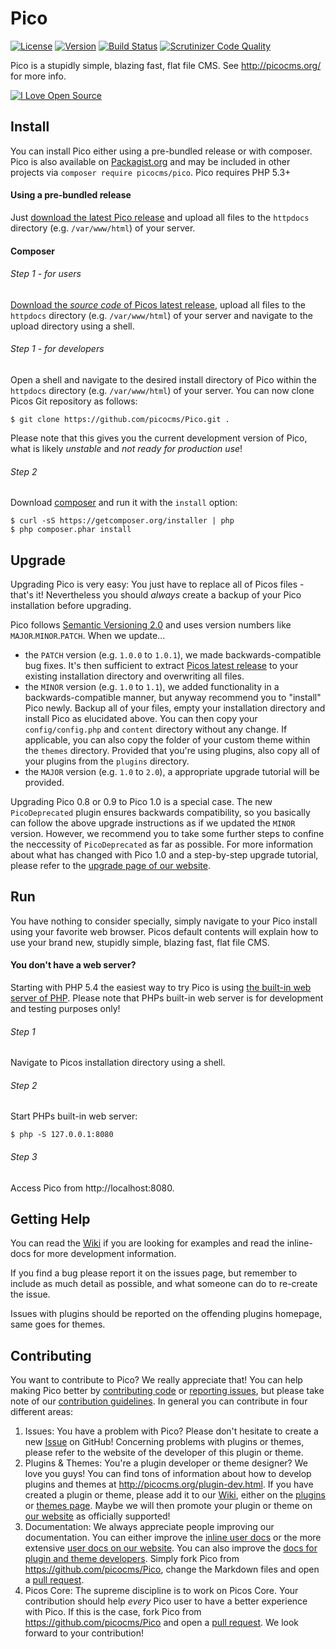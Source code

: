 Pico
====

[![License](https://img.shields.io/badge/license-MIT-blue.svg)](https://scrutinizer-ci.com/g/theshka/Pico/build-status/LICENSE)
[![Version](https://img.shields.io/badge/version-1.0-lightgrey.svg)](https://github.com/picocms/Pico/releases/latest)
[![Build Status](https://scrutinizer-ci.com/g/theshka/Pico/badges/build.png?b=master)](https://scrutinizer-ci.com/g/theshka/Pico/build-status/master)
[![Scrutinizer Code Quality](https://scrutinizer-ci.com/g/theshka/Pico/badges/quality-score.png?b=master)](https://scrutinizer-ci.com/g/theshka/Pico/?branch=master)

Pico is a stupidly simple, blazing fast, flat file CMS. See http://picocms.org/ for more info.

<!--flippa verify-->
[![I Love Open Source](http://www.iloveopensource.io/images/logo-lightbg.png)](http://www.iloveopensource.io/projects/524c55dcca7964c617000756)

Install
-------

You can install Pico either using a pre-bundled release or with composer. Pico is also available on [Packagist.org][] and may be included in other projects via `composer require picocms/pico`. Pico requires PHP 5.3+

#### Using a pre-bundled release

Just [download the latest Pico release][LatestRelease] and upload all files to the `httpdocs` directory (e.g. `/var/www/html`) of your server.

#### Composer

###### Step 1 - for users
[Download the *source code* of Picos latest release][LatestRelease], upload all files to the `httpdocs` directory (e.g. `/var/www/html`) of your server and navigate to the upload directory using a shell.

###### Step 1 - for developers
Open a shell and navigate to the desired install directory of Pico within the `httpdocs` directory (e.g. `/var/www/html`) of your server. You can now clone Picos Git repository as follows:
```shell
$ git clone https://github.com/picocms/Pico.git .
```
Please note that this gives you the current development version of Pico, what is likely *unstable* and *not ready for production use*!

###### Step 2
Download [composer][] and run it with the `install` option:
```shell
$ curl -sS https://getcomposer.org/installer | php
$ php composer.phar install
```

Upgrade
-------

Upgrading Pico is very easy: You just have to replace all of Picos files - that's it! Nevertheless you should *always* create a backup of your Pico installation before upgrading.

Pico follows [Semantic Versioning 2.0][SemVer] and uses version numbers like `MAJOR`.`MINOR`.`PATCH`. When we update...

- the `PATCH` version (e.g. `1.0.0` to `1.0.1`), we made backwards-compatible bug fixes. It's then sufficient to extract [Picos latest release][LatestRelease] to your existing installation directory and overwriting all files.
- the `MINOR` version (e.g. `1.0` to `1.1`), we added functionality in a backwards-compatible manner, but anyway recommend you to "install" Pico newly. Backup all of your files, empty your installation directory and install Pico as elucidated above. You can then copy your `config/config.php` and `content` directory without any change. If applicable, you can also copy the folder of your custom theme within the `themes` directory. Provided that you're using plugins, also copy all of your plugins from the `plugins` directory.
- the `MAJOR` version (e.g. `1.0` to `2.0`), a appropriate upgrade tutorial will be provided.

Upgrading Pico 0.8 or 0.9 to Pico 1.0 is a special case. The new `PicoDeprecated` plugin ensures backwards compatibility, so you basically can follow the above upgrade instructions as if we updated the `MINOR` version. However, we recommend you to take some further steps to confine the neccessity of `PicoDeprecated` as far as possible. For more information about what has changed with Pico 1.0 and a step-by-step upgrade tutorial, please refer to the [upgrade page of our website][UpgradeNotes].

Run
---

You have nothing to consider specially, simply navigate to your Pico install using your favorite web browser. Picos default contents will explain how to use your brand new, stupidly simple, blazing fast, flat file CMS.

#### You don't have a web server?
Starting with PHP 5.4 the easiest way to try Pico is using [the built-in web server of PHP][PHPServer]. Please note that PHPs built-in web server is for development and testing purposes only!

###### Step 1
Navigate to Picos installation directory using a shell.

###### Step 2
Start PHPs built-in web server:
```shell
$ php -S 127.0.0.1:8080
```

###### Step 3
Access Pico from http://localhost:8080.

Getting Help
------------

You can read the [Wiki][] if you are looking for examples and read the inline-docs for more development information.

If you find a bug please report it on the issues page, but remember to include as much detail as possible, and what someone can do to re-create the issue.

Issues with plugins should be reported on the offending plugins homepage, same goes for themes.

Contributing
------------

You want to contribute to Pico? We really appreciate that! You can help making Pico better by [contributing code][PullRequests] or [reporting issues][Issues], but please take note of our [contribution guidelines][ContributionGuidelines]. In general you can contribute in four different areas:

1. Issues: You have a problem with Pico? Please don't hesitate to create a new [Issue][Issues] on GitHub! Concerning problems with plugins or themes, please refer to the website of the developer of this plugin or theme.
2. Plugins & Themes: You're a plugin developer or theme designer? We love you guys! You can find tons of information about how to develop plugins and themes at http://picocms.org/plugin-dev.html. If you have created a plugin or theme, please add it to our [Wiki][], either on the [plugins][WikiPlugins] or [themes page][WikiThemes]. Maybe we will then promote your plugin or theme on [our website][OfficialPlugins] as officially supported!
3. Documentation: We always appreciate people improving our documentation. You can either improve the [inline user docs][InlineUserDocs] or the more extensive [user docs on our website][WebsiteUserDocs]. You can also improve the [docs for plugin and theme developers][WebsiteDevDocs]. Simply fork Pico from https://github.com/picocms/Pico, change the Markdown files and open a [pull request][PullRequests].
4. Picos Core: The supreme discipline is to work on Picos Core. Your contribution should help *every* Pico user to have a better experience with Pico. If this is the case, fork Pico from https://github.com/picocms/Pico and open a [pull request][PullRequests]. We look forward to your contribution!

[Packagist.org]: (http://packagist.org/packages/picocms/pico)
[LatestRelease]: https://github.com/picocms/Pico/releases/latest
[composer]: https://getcomposer.org/
[SemVer]: http://semver.org
[UpgradeNotes]: http://picocms.org/upgrade.html
[PHPServer]: http://php.net/manual/en/features.commandline.webserver.php
[PullRequests]: https://github.com/picocms/Pico/pulls
[Issues]: https://github.com/picocms/Pico/issues
[ContributionGuidelines]: https://github.com/picocms/Pico/blob/master/CONTRIBUTING.md
[Wiki]: https://github.com/picocms/Pico/wiki
[WikiPlugins]: https://github.com/picocms/Pico/wiki/Pico-Plugins
[WikiThemes]: https://github.com/picocms/Pico/wiki/Pico-Themes
[OfficialPlugins]: http://picocms.org/plugins.html
[InlineUserDocs]: https://github.com/picocms/Pico/blob/master/content-sample/index.md
[WebsiteUserDocs]: https://github.com/picocms/Pico/tree/gh-pages/_docs
[WebsiteDevDocs]: https://github.com/picocms/Pico/tree/gh-pages/_plugin-dev
